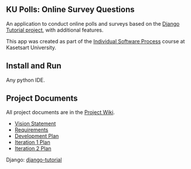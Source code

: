 ## KU Polls: Online Survey Questions 

An application to conduct online polls and surveys based
on the [Django Tutorial project](https://docs.google.com/document/d/1wfOcNPAhNnZ702mKd32uoSazEhja2lIAFSjxV3va5wU/edit#heading=h.ei2uwhrew9rm), with
additional features.

This app was created as part of the [Individual Software Process](
https://cpske.github.io/ISP) course at Kasetsart University.

## Install and Run

Any python IDE.

## Project Documents

All project documents are in the [Project Wiki](../../wiki/Home).

- [Vision Statement](../../wiki/Vision%20Statement)
- [Requirements](../../wiki/Requirements)
- [Development Plan](../../wiki/Development-Plan)
- [Iteration 1 Plan](../../wiki/Iteration-1-Plan)
- [Iteration 2 Plan](../../wiki/Iteration-2-Plan)

Django: [django-tutorial](https://docs.google.com/document/d/1wfOcNPAhNnZ702mKd32uoSazEhja2lIAFSjxV3va5wU/edit#heading=h.ei2uwhrew9rm)